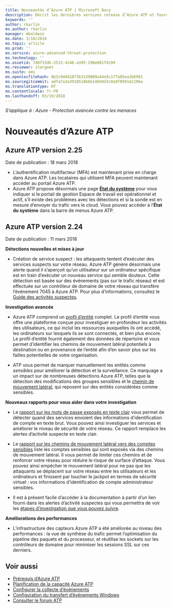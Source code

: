 ```yaml
---
title: Nouveautés d’Azure ATP | Microsoft Docs
description: Décrit les dernières versions release d’Azure ATP et fournit des informations sur les nouveautés de chaque version.
keywords: ''
author: rkarlin
ms.author: rkarlin
manager: mbaldwin
ms.date: 3/18/2018
ms.topic: article
ms.prod: ''
ms.service: azure-advanced-threat-protection
ms.technology: ''
ms.assetid: 7d0f33db-2513-4146-a395-290e001f4199
ms.reviewer: itargoet
ms.suite: ems
ms.openlocfilehash: 6b3c9ddd1873b3139009a44e9c1f7a85ea3b6901
ms.sourcegitcommit: adfa7a3a3918518b6b14b94d3c0a9f899142196a
ms.translationtype: HT
ms.contentlocale: fr-FR
ms.lasthandoff: 03/19/2018
---
```

*S’applique à : Azure - Protection avancée contre les menaces*


# <a name="whats-new-in-azure-atp"></a>Nouveautés d’Azure ATP 

## <a name="azure-atp-release-225"></a>Azure ATP version 2.25

Date de publication : 18 mars 2018

- L’authentification multifacteur (MFA) est maintenant prise en charge dans Azure ATP. Les locataires qui utilisent MFA peuvent maintenant accéder au portail Azure ATP.
- Azure ATP propose désormais une page [**État du système**](https://health.atp.azure.com/) pour vous indiquer si le portail de gestion Espace de travail est opérationnel et actif, s’il existe des problèmes avec les détections et si la sonde est en mesure d’envoyer du trafic vers le cloud. Vous pouvez accéder à l’**État du système** dans la barre de menus Azure ATP.


## <a name="azure-atp-release-224"></a>Azure ATP version 2.24

Date de publication : 11 mars 2018

**Détections nouvelles et mises à jour**
  - Création de service suspect : les attaquants tentent d’exécuter des services suspects sur votre réseau. Azure ATP génère désormais une alerte quand il s’aperçoit qu’un utilisateur sur un ordinateur spécifique est en train d’exécuter un nouveau service qui semble douteux. Cette détection est basée sur des événements (pas sur le trafic réseau) et est effectuée sur un contrôleur de domaine de votre réseau qui transfère l’événement 7045 à Azure ATP. Pour plus d’informations, consultez le [Guide des activités suspectes](suspicious-activity-guide.md).

**Investigation avancée**
  - Azure ATP comprend un [profil d’entité](entity-profiles.md) complet. Le profil d’entité vous offre une plateforme conçue pour investiguer en profondeur les activités des utilisateurs, ce qui inclut les ressources auxquelles ils ont accédé, les ordinateurs sur lesquels ils se sont connectés, et bien plus encore. Le profil d’entité fournit également des données de répertoire et vous permet d’identifier les chemins de mouvement latéral potentiels à destination ou en provenance de l’entité afin d’en savoir plus sur les failles potentielles de votre organisation.

  - ATP vous permet de marquer manuellement les entités comme *sensibles* pour améliorer la détection et la surveillance. Ce marquage a un impact sur de nombreuses détections Azure ATP, telles que la détection des modifications des groupes sensibles et le [chemin de mouvement latéral](use-case-lateral-movement-path.md), qui reposent sur des entités considérées comme sensibles.

**Nouveaux rapports pour vous aider dans votre investigation**
  - Le [rapport sur les mots de passe exposés en texte clair](reports.md) vous permet de détecter quand des services envoient des informations d’identification de compte en texte brut. Vous pouvez ainsi investiguer les services et améliorer le niveau de sécurité de votre réseau. Ce rapport remplace les alertes d’activité suspecte en texte clair.
  - Le [rapport sur les chemins de mouvement latéral vers des comptes sensibles](reports.md) liste les comptes sensibles qui sont exposés via des chemins de mouvement latéral. Il vous permet de limiter ces chemins et de renforcer votre réseau pour réduire le risque de surface d’attaque. Vous pouvez ainsi empêcher le mouvement latéral pour ne pas que les attaquants se déplacent sur votre réseau entre les utilisateurs et les ordinateurs et finissent par toucher le jackpot en termes de sécurité virtuel : vos informations d’identification de compte administrateur sensibles.

- Il est à présent facile d’accéder à la documentation à partir d’un lien fourni dans les alertes d’activité suspectes qui vous permettra de voir les [étapes d’investigation que vous pouvez suivre](suspicious-activity-guide.md). 

**Améliorations des performances**
 -  L’infrastructure des capteurs Azure ATP a été améliorée au niveau des performances : la vue de synthèse du trafic permet l’optimisation du pipeline des paquets et du processeur, et réutilise les sockets sur les contrôleurs de domaine pour minimiser les sessions SSL sur ces derniers.

## <a name="see-also"></a>Voir aussi
- [Prérequis d’Azure ATP](atp-prerequisites.md)
- [Planification de la capacité Azure ATP](atp-capacity-planning.md)
- [Configurer la collecte d’événements](configure-event-collection.md)
- [Configuration du transfert d’événements Windows](configure-event-forwarding.md#configuring-windows-event-forwarding)
- [Consulter le forum ATP](https://aka.ms/azureatpcommunity)